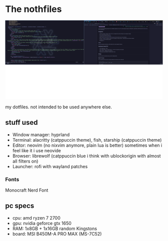 # The nothfiles

![my rice i guess](./rice.png)

my dotfiles. not intended to be used anywhere else.

## stuff used

- Window manager: hyprland
- Terminal: alacritty (catppuccin theme), fish, starship (catppuccin theme)
- Editor: neovim (no nixvim anymore, plain lua is better) sometimes when i feel like it i use neovide
- Browser: librewolf (catppuccin blue i think with ublockorigin with almost all filters on)
- Launcher: rofi with wayland patches

### Fonts

Monocraft Nerd Font

## pc specs

- cpu: amd ryzen 7 2700
- gpu: nvidia geforce gtx 1650
- RAM: 1x8GB + 1x16GB random Kingstons
- board: MSI B450M-A PRO MAX (MS-7C52)
